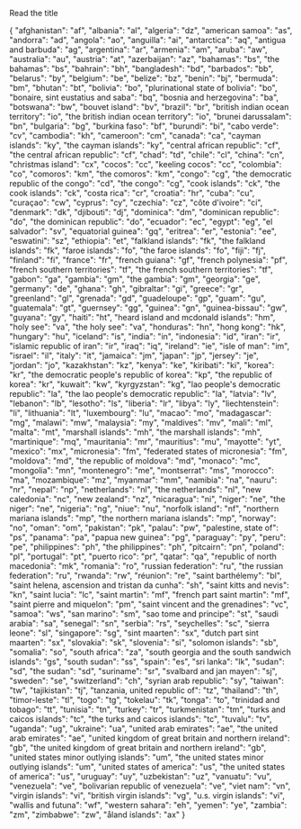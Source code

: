 Read the title


{
    "afghanistan": "af",
    "albania": "al",
    "algeria": "dz",
    "american samoa": "as",
    "andorra": "ad",
    "angola": "ao",
    "anguilla": "ai",
    "antarctica": "aq",
    "antigua and barbuda": "ag",
    "argentina": "ar",
    "armenia": "am",
    "aruba": "aw",
    "australia": "au",
    "austria": "at",
    "azerbaijan": "az",
    "bahamas": "bs",
    "the bahamas": "bs",
    "bahrain": "bh",
    "bangladesh": "bd",
    "barbados": "bb",
    "belarus": "by",
    "belgium": "be",
    "belize": "bz",
    "benin": "bj",
    "bermuda": "bm",
    "bhutan": "bt",
    "bolivia": "bo",
    "plurinational state of bolivia": "bo",
    "bonaire, sint eustatius and saba": "bq",
    "bosnia and herzegovina": "ba",
    "botswana": "bw",
    "bouvet island": "bv",
    "brazil": "br",
    "british indian ocean territory": "io",
    "the british indian ocean territory": "io",
    "brunei darussalam": "bn",
    "bulgaria": "bg",
    "burkina faso": "bf",
    "burundi": "bi",
    "cabo verde": "cv",
    "cambodia": "kh",
    "cameroon": "cm",
    "canada": "ca",
    "cayman islands": "ky",
    "the cayman islands": "ky",
    "central african republic": "cf",
    "the central african republic": "cf",
    "chad": "td",
    "chile": "cl",
    "china": "cn",
    "christmas island": "cx",
    "cocos": "cc",
    "keeling cocos": "cc",
    "colombia": "co",
    "comoros": "km",
    "the comoros": "km",
    "congo": "cg",
    "the democratic republic of the congo": "cd",
    "the congo": "cg",
    "cook islands": "ck",
    "the cook islands": "ck",
    "costa rica": "cr",
    "croatia": "hr",
    "cuba": "cu",
    "curaçao": "cw",
    "cyprus": "cy",
    "czechia": "cz",
    "côte d'ivoire": "ci",
    "denmark": "dk",
    "djibouti": "dj",
    "dominica": "dm",
    "dominican republic": "do",
    "the dominican republic": "do",
    "ecuador": "ec",
    "egypt": "eg",
    "el salvador": "sv",
    "equatorial guinea": "gq",
    "eritrea": "er",
    "estonia": "ee",
    "eswatini": "sz",
    "ethiopia": "et",
    "falkland islands": "fk",
    "the falkland islands": "fk",
    "faroe islands": "fo",
    "the faroe islands": "fo",
    "fiji": "fj",
    "finland": "fi",
    "france": "fr",
    "french guiana": "gf",
    "french polynesia": "pf",
    "french southern territories": "tf",
    "the french southern territories": "tf",
    "gabon": "ga",
    "gambia": "gm",
    "the gambia": "gm",
    "georgia": "ge",
    "germany": "de",
    "ghana": "gh",
    "gibraltar": "gi",
    "greece": "gr",
    "greenland": "gl",
    "grenada": "gd",
    "guadeloupe": "gp",
    "guam": "gu",
    "guatemala": "gt",
    "guernsey": "gg",
    "guinea": "gn",
    "guinea-bissau": "gw",
    "guyana": "gy",
    "haiti": "ht",
    "heard island and mcdonald islands": "hm",
    "holy see": "va",
    "the holy see": "va",
    "honduras": "hn",
    "hong kong": "hk",
    "hungary": "hu",
    "iceland": "is",
    "india": "in",
    "indonesia": "id",
    "iran": "ir",
    "islamic republic of iran": "ir",
    "iraq": "iq",
    "ireland": "ie",
    "isle of man": "im",
    "israel": "il",
    "italy": "it",
    "jamaica": "jm",
    "japan": "jp",
    "jersey": "je",
    "jordan": "jo",
    "kazakhstan": "kz",
    "kenya": "ke",
    "kiribati": "ki",
    "korea": "kr",
    "the democratic people's republic of korea": "kp",
    "the republic of korea": "kr",
    "kuwait": "kw",
    "kyrgyzstan": "kg",
    "lao people's democratic republic": "la",
    "the lao people's democratic republic": "la",
    "latvia": "lv",
    "lebanon": "lb",
    "lesotho": "ls",
    "liberia": "lr",
    "libya": "ly",
    "liechtenstein": "li",
    "lithuania": "lt",
    "luxembourg": "lu",
    "macao": "mo",
    "madagascar": "mg",
    "malawi": "mw",
    "malaysia": "my",
    "maldives": "mv",
    "mali": "ml",
    "malta": "mt",
    "marshall islands": "mh",
    "the marshall islands": "mh",
    "martinique": "mq",
    "mauritania": "mr",
    "mauritius": "mu",
    "mayotte": "yt",
    "mexico": "mx",
    "micronesia": "fm",
    "federated states of micronesia": "fm",
    "moldova": "md",
    "the republic of moldova": "md",
    "monaco": "mc",
    "mongolia": "mn",
    "montenegro": "me",
    "montserrat": "ms",
    "morocco": "ma",
    "mozambique": "mz",
    "myanmar": "mm",
    "namibia": "na",
    "nauru": "nr",
    "nepal": "np",
    "netherlands": "nl",
    "the netherlands": "nl",
    "new caledonia": "nc",
    "new zealand": "nz",
    "nicaragua": "ni",
    "niger": "ne",
    "the niger": "ne",
    "nigeria": "ng",
    "niue": "nu",
    "norfolk island": "nf",
    "northern mariana islands": "mp",
    "the northern mariana islands": "mp",
    "norway": "no",
    "oman": "om",
    "pakistan": "pk",
    "palau": "pw",
    "palestine, state of": "ps",
    "panama": "pa",
    "papua new guinea": "pg",
    "paraguay": "py",
    "peru": "pe",
    "philippines": "ph",
    "the philippines": "ph",
    "pitcairn": "pn",
    "poland": "pl",
    "portugal": "pt",
    "puerto rico": "pr",
    "qatar": "qa",
    "republic of north macedonia": "mk",
    "romania": "ro",
    "russian federation": "ru",
    "the russian federation": "ru",
    "rwanda": "rw",
    "réunion": "re",
    "saint barthélemy": "bl",
    "saint helena, ascension and tristan da cunha": "sh",
    "saint kitts and nevis": "kn",
    "saint lucia": "lc",
    "saint martin": "mf",
    "french part saint martin": "mf",
    "saint pierre and miquelon": "pm",
    "saint vincent and the grenadines": "vc",
    "samoa": "ws",
    "san marino": "sm",
    "sao tome and principe": "st",
    "saudi arabia": "sa",
    "senegal": "sn",
    "serbia": "rs",
    "seychelles": "sc",
    "sierra leone": "sl",
    "singapore": "sg",
    "sint maarten": "sx",
    "dutch part sint maarten": "sx",
    "slovakia": "sk",
    "slovenia": "si",
    "solomon islands": "sb",
    "somalia": "so",
    "south africa": "za",
    "south georgia and the south sandwich islands": "gs",
    "south sudan": "ss",
    "spain": "es",
    "sri lanka": "lk",
    "sudan": "sd",
    "the sudan": "sd",
    "suriname": "sr",
    "svalbard and jan mayen": "sj",
    "sweden": "se",
    "switzerland": "ch",
    "syrian arab republic": "sy",
    "taiwan": "tw",
    "tajikistan": "tj",
    "tanzania, united republic of": "tz",
    "thailand": "th",
    "timor-leste": "tl",
    "togo": "tg",
    "tokelau": "tk",
    "tonga": "to",
    "trinidad and tobago": "tt",
    "tunisia": "tn",
    "turkey": "tr",
    "turkmenistan": "tm",
    "turks and caicos islands": "tc",
    "the turks and caicos islands": "tc",
    "tuvalu": "tv",
    "uganda": "ug",
    "ukraine": "ua",
    "united arab emirates": "ae",
    "the united arab emirates": "ae",
    "united kingdom of great britain and northern ireland": "gb",
    "the united kingdom of great britain and northern ireland": "gb",
    "united states minor outlying islands": "um",
    "the united states minor outlying islands": "um",
    "united states of america": "us",
    "the united states of america": "us",
    "uruguay": "uy",
    "uzbekistan": "uz",
    "vanuatu": "vu",
    "venezuela": "ve",
    "bolivarian republic of venezuela": "ve",
    "viet nam": "vn",
    "virgin islands": "vi",
    "british virgin islands": "vg",
    "u.s. virgin islands": "vi",
    "wallis and futuna": "wf",
    "western sahara": "eh",
    "yemen": "ye",
    "zambia": "zm",
    "zimbabwe": "zw",
    "åland islands": "ax"
}
